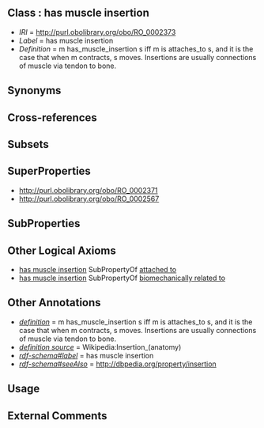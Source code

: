 
## Class : has muscle insertion

 * *IRI* = http://purl.obolibrary.org/obo/RO_0002373
 * *Label* = has muscle insertion
 * *Definition* = m has_muscle_insertion s iff m is attaches_to s, and it is the case that when m contracts, s moves. Insertions are usually connections of muscle via tendon to bone.

## Synonyms


## Cross-references


## Subsets


## SuperProperties

 * <http://purl.obolibrary.org/obo/RO_0002371>
 * <http://purl.obolibrary.org/obo/RO_0002567>

## SubProperties


## Other Logical Axioms

 * [has muscle insertion](../../RO/73/RO_0002373.md) SubPropertyOf [attached to](../../RO/71/RO_0002371.md)
 * [has muscle insertion](../../RO/73/RO_0002373.md) SubPropertyOf [biomechanically related to](../../RO/67/RO_0002567.md)

## Other Annotations

 * *[definition](../../IAO/15/IAO_0000115.md)* = m has_muscle_insertion s iff m is attaches_to s, and it is the case that when m contracts, s moves. Insertions are usually connections of muscle via tendon to bone.
 * *[definition source](../../IAO/19/IAO_0000119.md)* = Wikipedia:Insertion_(anatomy)
 * *[rdf-schema#label](../../el/rdf-schema#label.md)* = has muscle insertion
 * *[rdf-schema#seeAlso](../../so/rdf-schema#seeAlso.md)* = http://dbpedia.org/property/insertion

## Usage


## External Comments

